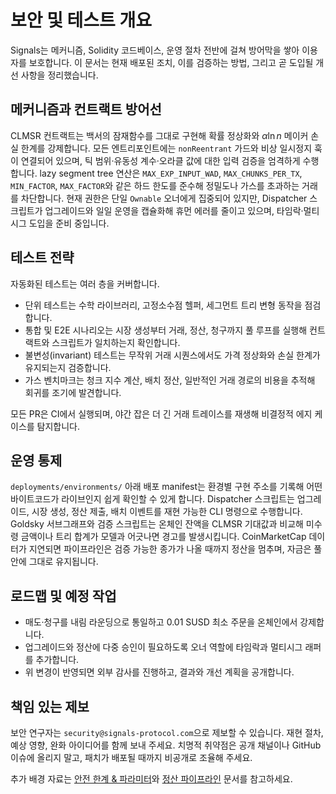 # 보안 및 테스트 개요

Signals는 메커니즘, Solidity 코드베이스, 운영 절차 전반에 걸쳐 방어막을 쌓아 이용자를 보호합니다. 이 문서는 현재 배포된 조치, 이를 검증하는 방법, 그리고 곧 도입될 개선 사항을 정리했습니다.

## 메커니즘과 컨트랙트 방어선

CLMSR 컨트랙트는 백서의 잠재함수를 그대로 구현해 확률 정상화와 $\alpha \ln n$ 메이커 손실 한계를 강제합니다. 모든 엔트리포인트에는 `nonReentrant` 가드와 비상 일시정지 훅이 연결되어 있으며, 틱 범위·유동성 계수·오라클 값에 대한 입력 검증을 엄격하게 수행합니다. lazy segment tree 연산은 `MAX_EXP_INPUT_WAD`, `MAX_CHUNKS_PER_TX`, `MIN_FACTOR`, `MAX_FACTOR`와 같은 하드 한도를 준수해 정밀도나 가스를 초과하는 거래를 차단합니다. 현재 권한은 단일 `Ownable` 오너에게 집중되어 있지만, Dispatcher 스크립트가 업그레이드와 일일 운영을 캡슐화해 휴먼 에러를 줄이고 있으며, 타임락·멀티시그 도입을 준비 중입니다.

## 테스트 전략

자동화된 테스트는 여러 층을 커버합니다.
- 단위 테스트는 수학 라이브러리, 고정소수점 헬퍼, 세그먼트 트리 변형 동작을 점검합니다.
- 통합 및 E2E 시나리오는 시장 생성부터 거래, 정산, 청구까지 풀 루프를 실행해 컨트랙트와 스크립트가 일치하는지 확인합니다.
- 불변성(invariant) 테스트는 무작위 거래 시퀀스에서도 가격 정상화와 손실 한계가 유지되는지 검증합니다.
- 가스 벤치마크는 청크 지수 계산, 배치 정산, 일반적인 거래 경로의 비용을 추적해 회귀를 조기에 발견합니다.

모든 PR은 CI에서 실행되며, 야간 잡은 더 긴 거래 트레이스를 재생해 비결정적 에지 케이스를 탐지합니다.

## 운영 통제

`deployments/environments/` 아래 배포 manifest는 환경별 구현 주소를 기록해 어떤 바이트코드가 라이브인지 쉽게 확인할 수 있게 합니다. Dispatcher 스크립트는 업그레이드, 시장 생성, 정산 제출, 배치 이벤트를 재현 가능한 CLI 명령으로 수행합니다. Goldsky 서브그래프와 검증 스크립트는 온체인 잔액을 CLMSR 기대값과 비교해 미수령 금액이나 트리 합계가 모델과 어긋나면 경고를 발생시킵니다. CoinMarketCap 데이터가 지연되면 파이프라인은 검증 가능한 종가가 나올 때까지 정산을 멈추며, 자금은 풀 안에 그대로 유지됩니다.

## 로드맵 및 예정 작업

- 매도·청구를 내림 라운딩으로 통일하고 $0.01$ SUSD 최소 주문을 온체인에서 강제합니다.
- 업그레이드와 정산에 다중 승인이 필요하도록 오너 역할에 타임락과 멀티시그 래퍼를 추가합니다.
- 위 변경이 반영되면 외부 감사를 진행하고, 결과와 개선 계획을 공개합니다.

## 책임 있는 제보

보안 연구자는 `security@signals-protocol.com`으로 제보할 수 있습니다. 재현 절차, 예상 영향, 완화 아이디어를 함께 보내 주세요. 치명적 취약점은 공개 채널이나 GitHub 이슈에 올리지 말고, 패치가 배포될 때까지 비공개로 조율해 주세요.

추가 배경 자료는 [안전 한계 & 파라미터](../mechanism/safety-parameters.md)와 [정산 파이프라인](../market/settlement-pipeline.md) 문서를 참고하세요.
